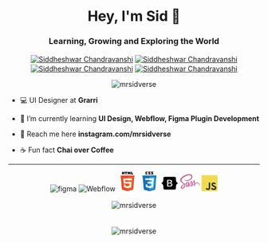 <h1 align="center">Hey, I'm Sid 👋</h1>
<h3 align="center">Learning, Growing and Exploring the World</h3>
<p align="center">  
<a href="https://codepen.io/mrsid" target="blank"><img align="center" src="https://cdn.jsdelivr.net/npm/simple-icons@3.0.1/icons/codepen.svg" alt="Siddheshwar Chandravanshi" height="30" width="30" /></a>
<a href="https://instagram.com/mrsidverse" target="blank"><img align="center" src="https://cdn.jsdelivr.net/npm/simple-icons@3.0.1/icons/instagram.svg" alt="Siddheshwar Chandravanshi" height="30" width="30" /></a>
<a href="https://twitter.com/mrsidverse" target="blank"><img align="center" src="https://cdn.jsdelivr.net/npm/simple-icons@3.0.1/icons/twitter.svg" alt="Siddheshwar Chandravanshi" height="30" width="30" /></a>
<a href="https://fb.com/mrsidverse" target="blank"><img align="center" src="https://cdn.jsdelivr.net/npm/simple-icons@3.0.1/icons/facebook.svg" alt="Siddheshwar Chandravanshi" height="30" width="30" /></a>  
</p>
<p align="center">  <img src="https://komarev.com/ghpvc/?username=mrsidverse" alt="mrsidverse"/></p>

- 💻 UI Designer at **Grarri**

- 🎯 I’m currently learning **UI Design, Webflow, Figma Plugin Development**

- 💌 Reach me here **instagram.com/mrsidverse**

- ☕ Fun fact **Chai over Coffee**

<hr><p align="center">
<img src="https://www.vectorlogo.zone/logos/figma/figma-icon.svg" alt="figma" width="36" height="36"/>
<img src="https://user-images.githubusercontent.com/52076969/208668231-4b4ac05f-1bc3-453c-b1b7-a47586971a2a.png" alt="Webflow" width="40" height="40"/> 
<img src="https://github.com/devicons/devicon/blob/master/icons/html5/html5-original-wordmark.svg" alt="html5" width="40" height="40"/>
<img src="https://github.com/devicons/devicon/blob/master/icons/css3/css3-original-wordmark.svg" alt="css3" width="40" height="40"/>  
<img src="https://github.com/devicons/devicon/blob/master/icons/bootstrap/bootstrap-plain.svg" alt="bootstrap" width="33" height="33"/>
<img src="https://github.com/devicons/devicon/blob/master/icons/sass/sass-original.svg" alt="sass" width="40" height="40"/> 
<img src="https://github.com/devicons/devicon/blob/master/icons/javascript/javascript-original.svg" alt="javascript" width="33" height="33"/> 
</p>
<p align="center">
<img align="center" src="https://github-readme-stats.vercel.app/api/top-langs/?username=mrsidverse&layout=compact&hide=html&theme=dark" alt="mrsidverse" /> <br><br><br>
<img align="center" src="https://github-readme-stats.vercel.app/api?username=mrsidverse&show_icons=true&theme=dark&count_private=true&include_all_commits=true" alt="mrsidverse" />
</p>
